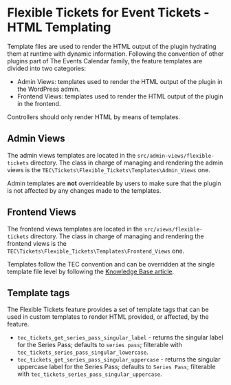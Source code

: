 # Flexible Tickets for Event Tickets - HTML Templating

Template files are used to render the HTML output of the plugin hydrating them at runtime with dynamic information.
Following the convention of other plugins part of The Events Calendar family, the feature templates are divided into
two categories:

* Admin Views: templates used to render the HTML output of the plugin in the WordPress admin.
* Frontend Views: templates used to render the HTML output of the plugin in the frontend.

Controllers should only render HTML by means of templates.

## Admin Views

The admin views templates are located in the `src/admin-views/flexible-tickets` directory.
The class in charge of managing and rendering the admin views is
the `TEC\Tickets\Flexible_Tickets\Templates\Admin_Views` one.

Admin templates are **not** overrideable by users to make sure that the plugin is not affected by any changes made to
the templates.

## Frontend Views

The frontend views templates are located in the `src/views/flexible-tickets` directory.
The class in charge of managing and rendering the frontend views is
the `TEC\Tickets\Flexible_Tickets\Templates\Frontend_Views` one.

Templates follow the TEC convention and can be overridden at the single template file level by following
the [Knowledge Base article][1].

## Template tags

The Flexible Tickets feature provides a set of template tags that can be used in custom templates to render HTML
provided, or affected, by the feature.

* `tec_tickets_get_series_pass_singular_label` - returns the singular label for the Series Pass; defaults
  to `series pass`; filterable with `tec_tickets_series_pass_singular_lowercase`.
* `tec_tickets_get_series_pass_singular_uppercase` - returns the singular uppercase label for the Series Pass; defaults
  to `Series Pass`; filterable with `tec_tickets_series_pass_singular_uppercase`.

[1]:https://theeventscalendar.com/knowledgebase/k/customizing-template-files-2/

